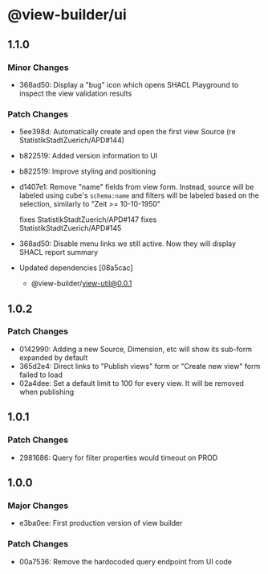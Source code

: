 # @view-builder/ui

## 1.1.0

### Minor Changes

- 368ad50: Display a "bug" icon which opens SHACL Playground to inspect the view validation results

### Patch Changes

- 5ee398d: Automatically create and open the first view Source (re StatistikStadtZuerich/APD#144)
- b822519: Added version information to UI
- b822519: Improve styling and positioning
- d1407e1: Remove "name" fields from view form. Instead, source will be labeled using cube's `schema:name` and filters
  will be labeled based on the selection, similarly to "Zeit >= 10-10-1950"

  fixes StatistikStadtZuerich/APD#147
  fixes StatistikStadtZuerich/APD#145

- 368ad50: Disable menu links we still active. Now they will display SHACL report summary
- Updated dependencies [08a5cac]
  - @view-builder/view-util@0.0.1

## 1.0.2

### Patch Changes

- 0142990: Adding a new Source, Dimension, etc will show its sub-form expanded by default
- 365d2e4: Direct links to "Publish views" form or "Create new view" form failed to load
- 02a4dee: Set a default limit to 100 for every view. It will be removed when publishing

## 1.0.1

### Patch Changes

- 2981686: Query for filter properties would timeout on PROD

## 1.0.0

### Major Changes

- e3ba0ee: First production version of view builder

### Patch Changes

- 00a7536: Remove the hardocoded query endpoint from UI code
